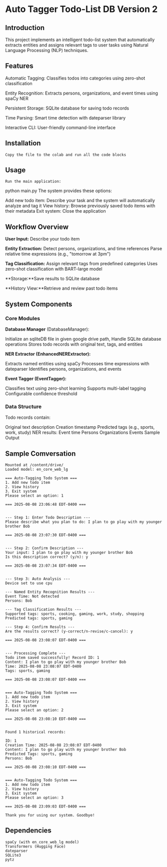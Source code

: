 # Auto Tagger Todo-List DB Version 2

## Introduction

This project implements an intelligent todo-list system that automatically extracts entities and assigns relevant tags to user tasks using Natural Language Processing (NLP) techniques.

## Features

Automatic Tagging: Classifies todos into categories using zero-shot classification

Entity Recognition: Extracts persons, organizations, and event times using spaCy NER

Persistent Storage: SQLite database for saving todo records

Time Parsing: Smart time detection with dateparser library

Interactive CLI: User-friendly command-line interface

## Installation 

    Copy the file to the colab and run all the code blocks

## Usage

    Run the main application:

<BASH>
    python main.py
    The system provides these options:

Add new todo item: Describe your task and the system will automatically analyze and tag it
View history: Browse previously saved todo items with their metadata
Exit system: Close the application

## Workflow Overview
**User Input:** Describe your todo item

**Entity Extraction:**
Detect persons, organizations, and time references
Parse relative time expressions (e.g., "tomorrow at 3pm")

**Tag Classification:**
Assign relevant tags from predefined categories
Uses zero-shot classification with BART-large model

**Storage:**Save results to SQLite database

**History View:**Retrieve and review past todo items

## System Components

### Core Modules

**Database Manager** (DatabaseManager):

Initialize an sqliteDB file in given google drive path, Handle SQLite database operations
Stores todo records with original text, tags, and entities


**NER Extractor (EnhancedNERExtractor):**

Extracts named entities using spaCy
Processes time expressions with dateparser
Identifies persons, organizations, and events

**Event Tagger (EventTagger):**

Classifies text using zero-shot learning
Supports multi-label tagging
Configurable confidence threshold

### Data Structure
Todo records contain:

Original text description
Creation timestamp
Predicted tags (e.g., sports, work, study)
NER results:
    Event time
    Persons
    Organizations
    Events
    Sample Output

## Sample Comversation

``` shell
Mounted at /content/drive/
Loaded model: en_core_web_lg

=== Auto-Tagging Todo System ===
1. Add new todo item
2. View history
3. Exit system
Please select an option: 1

=== 2025-08-08 23:06:48 EDT-0400 ===


--- Step 1: Enter Todo Description ---
Please describe what you plan to do: I plan to go play with my younger brother Bob

=== 2025-08-08 23:07:30 EDT-0400 ===


--- Step 2: Confirm Description ---
Your input: I plan to go play with my younger brother Bob
Is this description correct? (y/n): y

=== 2025-08-08 23:07:34 EDT-0400 ===


--- Step 3: Auto Analysis ---
Device set to use cpu

--- Named Entity Recognition Results ---
Event Time: Not detected
Persons: Bob

--- Tag Classification Results ---
Supported tags: sports, cooking, gaming, work, study, shopping
Predicted tags: sports, gaming

--- Step 4: Confirm Results ---
Are the results correct? (y-correct/n-revise/c-cancel): y

=== 2025-08-08 23:08:07 EDT-0400 ===


--- Processing Complete ---
Todo item saved successfully! Record ID: 1
Content: I plan to go play with my younger brother Bob
Time: 2025-08-08 23:08:07 EDT-0400
Tags: sports, gaming

=== 2025-08-08 23:08:07 EDT-0400 ===


=== Auto-Tagging Todo System ===
1. Add new todo item
2. View history
3. Exit system
Please select an option: 2

=== 2025-08-08 23:08:10 EDT-0400 ===


Found 1 historical records:

ID: 1
Creation Time: 2025-08-08 23:08:07 EDT-0400
Content: I plan to go play with my younger brother Bob
Predicted Tags: sports, gaming
Persons: Bob

=== 2025-08-08 23:08:10 EDT-0400 ===


=== Auto-Tagging Todo System ===
1. Add new todo item
2. View history
3. Exit system
Please select an option: 3

=== 2025-08-08 23:09:03 EDT-0400 ===

Thank you for using our system. Goodbye!
```

## Dependencies
    spaCy (with en_core_web_lg model)
    Transformers (Hugging Face)
    dateparser
    SQLite3
    pytz